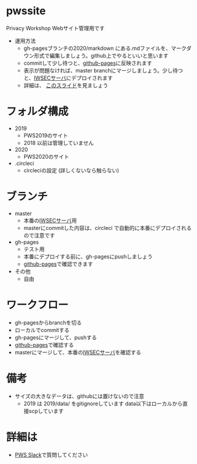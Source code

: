 # pwssite
Privacy Workshop Webサイト管理用です
- 運用方法
  - gh-pagesブランチの2020/markdown にある.mdファイルを、マークダウン形式で編集しましょう。github上でやるといいと思います
  - commitして少し待つと、[github-pages](https://pwscup.github.io/pwssite)に反映されます
  - 表示が問題なければ、master branchにマージしましょう。少し待つと、[IWSECサーバ](https://www.iwsec.org/pws/)にデプロイされます
  - 詳細は、 [このスライド](https://docs.google.com/presentation/d/1VPrXKw8AN9LVo-EXei2zOkcJoQwn1LSfwvPKT-2-5lA/edit)を見ましょう
# フォルダ構成
- 2019
  - PWS2019のサイト
  - 2018 以前は管理していません
- 2020
  - PWS2020のサイト
- .circleci
  - circleciの設定 (詳しくないなら触らない)

# ブランチ
- master
  - 本番の[IWSECサーバ](https://www.iwsec.org/pws/)用
  - masterにcommitした内容は、circleci で自動的に本番にデプロイされるので注意です
- gh-pages
  - テスト用
  - 本番にデプロイする前に、gh-pagesにpushしましょう
  - [github-pages](https://pwscup.github.io/pwssite)で確認できます
- その他
  - 自由

# ワークフロー
  - gh-pagesからbranchを切る
  - ローカルでcommitする
  - gh-pagesにマージして、pushする
  - [github-pages](https://pwscup.github.io/pwssite)で確認する
  - masterにマージして、本番の[IWSECサーバ](https://www.iwsec.org/pws)を確認する

# 備考
  - サイズの大きなデータは、githubには置けないので注意
    - 2019 は 2019/data/ をgitignoreしています data以下はローカルから直接scpしています

# 詳細は
- [PWS Slack](https://pwscup.slack.com)で質問してください
